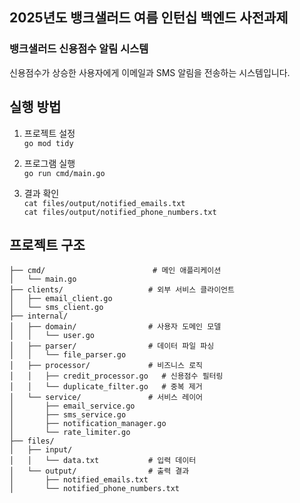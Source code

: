 ## 2025년도 뱅크샐러드 여름 인턴십 백엔드 사전과제

### 뱅크샐러드 신용점수 알림 시스템

신용점수가 상승한 사용자에게 이메일과 SMS 알림을 전송하는 시스템입니다.

## 실행 방법

1. 프로젝트 설정  
``` go mod tidy ```

2. 프로그램 실행  
``` go run cmd/main.go ```

3. 결과 확인  
``` cat files/output/notified_emails.txt ```  
``` cat files/output/notified_phone_numbers.txt ```

## 프로젝트 구조
```
├── cmd/                        # 메인 애플리케이션
│   └── main.go
├── clients/                   # 외부 서비스 클라이언트
│   ├── email_client.go
│   └── sms_client.go
├── internal/
│   ├── domain/                # 사용자 도메인 모델
│   │   └── user.go
│   ├── parser/                # 데이터 파일 파싱
│   │   └── file_parser.go
│   ├── processor/             # 비즈니스 로직
│   │   ├── credit_processor.go   # 신용점수 필터링
│   │   └── duplicate_filter.go   # 중복 제거
│   └── service/               # 서비스 레이어
│       ├── email_service.go
│       ├── sms_service.go
│       ├── notification_manager.go
│       └── rate_limiter.go
├── files/
│   ├── input/
│   │   └── data.txt           # 입력 데이터
│   └── output/                # 출력 결과
│       ├── notified_emails.txt
│       └── notified_phone_numbers.txt
```
